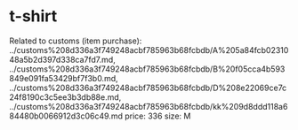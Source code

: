 # t-shirt

Related to customs (item purchase): ../customs%208d336a3f749248acbf785963b68fcbdb/A%205a84fcb0231048a5b2d397d338ca7fd7.md, ../customs%208d336a3f749248acbf785963b68fcbdb/B%20f05cca4b593849e091fa53429bf7f3b0.md, ../customs%208d336a3f749248acbf785963b68fcbdb/D%208e22069ce7c24f8190c3c5ee3b3db88e.md, ../customs%208d336a3f749248acbf785963b68fcbdb/kk%209d8ddd118a684480b0066912d3c06c49.md
price: 336
size: M